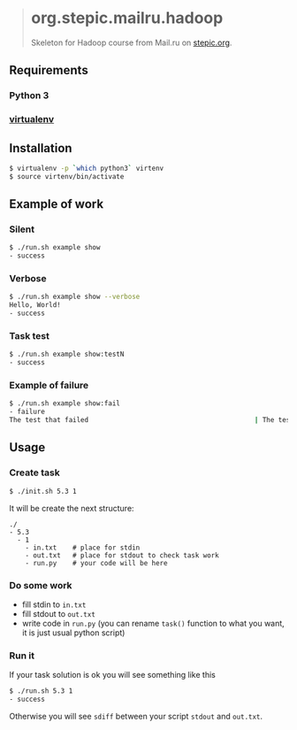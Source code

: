 > # org.stepic.mailru.hadoop
>
> Skeleton for Hadoop course from Mail.ru on
> [stepic.org](http://bit.ly/stepic-hadoop).

## Requirements

### Python 3

### [virtualenv](https://virtualenv.pypa.io/en/stable/installation.html)

## Installation

```bash
$ virtualenv -p `which python3` virtenv
$ source virtenv/bin/activate
```

## Example of work

### Silent

```bash
$ ./run.sh example show
- success
```

### Verbose

```bash
$ ./run.sh example show --verbose
Hello, World!
- success
```

### Task test

```bash
$ ./run.sh example show:testN
- success
```

### Example of failure

```bash
$ ./run.sh example show:fail
- failure
The test that failed                                          | The test that checked
```

## Usage

### Create task

```bash
$ ./init.sh 5.3 1
```

It will be create the next structure:

```
./
- 5.3
  - 1
    - in.txt    # place for stdin
    - out.txt   # place for stdout to check task work
    - run.py    # your code will be here
```

### Do some work

- fill stdin to `in.txt`
- fill stdout to `out.txt`
- write code in `run.py` (you can rename `task()` function to what you want, it is just usual python script)

### Run it

If your task solution is ok you will see something like this

```bash
$ ./run.sh 5.3 1
- success
```

Otherwise you will see `sdiff` between your script `stdout` and `out.txt`.
